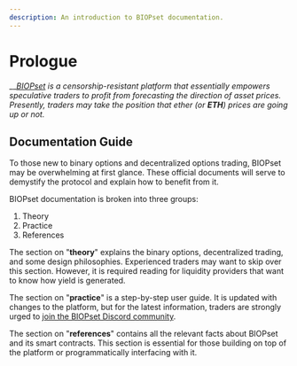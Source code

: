 ```yaml
---
description: An introduction to BIOPset documentation.
---
```


# Prologue

\_\_[_BIOPset_](https://biopset.com/) _is a censorship-resistant platform that essentially empowers speculative traders to profit from forecasting the direction of asset prices. Presently, traders may take the position that ether \(or **ETH**\) prices are going up or not._

## Documentation Guide

To those new to binary options and decentralized options trading, BIOPset may be overwhelming at first glance. These official documents will serve to demystify the protocol and explain how to benefit from it.

BIOPset documentation is broken into three groups:

1. Theory
2. Practice
3. References

The section on "**theory**" explains the binary options, decentralized trading, and some design philosophies. Experienced traders may want to skip over this section. However, it is required reading for liquidity providers that want to know how yield is generated.

The section on "**practice**" is a step-by-step user guide. It is updated with changes to the platform, but for the latest information, traders are strongly urged to [join the BIOPset Discord community](https://discord.gg/4SRYBNdE3r).

The section on "**references**" contains all the relevant facts about BIOPset and its smart contracts. This section is essential for those building on top of the platform or programmatically interfacing with it.

